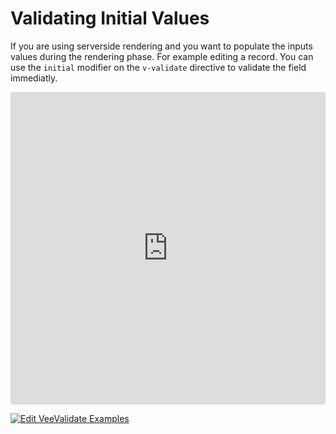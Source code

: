 # Validating Initial Values

If you are using serverside rendering and you want to populate the inputs values during the rendering phase. For example editing a record. You can use the `initial` modifier on the `v-validate` directive to validate the field immediatly.

<iframe src="https://codesandbox.io/embed/y3504yr0l1?initialpath=%2Finitial&module=%2Fsrc%2Fcomponents%2FInitial.vue&view=preview" style="width:100%; height:500px; border:0; border-radius: 4px; overflow:hidden;" sandbox="allow-modals allow-forms allow-popups allow-scripts allow-same-origin"></iframe>

[![Edit VeeValidate Examples](https://codesandbox.io/static/img/play-codesandbox.svg)](https://codesandbox.io/s/y3504yr0l1?initialpath=%2Finitial&module=%2Fsrc%2Fcomponents%2FInitial.vue)
